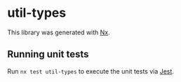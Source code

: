 # util-types

This library was generated with [Nx](https://nx.dev).

## Running unit tests

Run `nx test util-types` to execute the unit tests via [Jest](https://jestjs.io).
